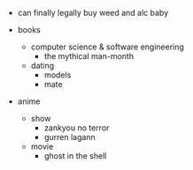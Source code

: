 - can finally legally buy weed and alc baby

- books
  - computer science & software engineering
    - the mythical man-month
  - dating
    - models
    - mate
    
- anime
  - show
    - zankyou no terror
    - gurren lagann
  - movie
    - ghost in the shell
